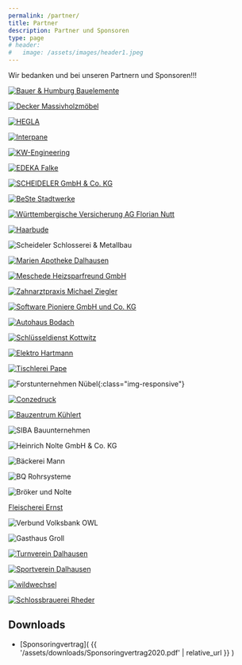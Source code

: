 ```yaml
---
permalink: /partner/
title: Partner
description: Partner und Sponsoren
type: page
# header:
#   image: /assets/images/header1.jpeg
---
```


Wir bedanken und bei unseren Partnern und Sponsoren!!!

<!-- Stand: 13.05.2019 -->

<!-- [![alt text](image link)](web link) -->

<!-- 200 -->

[![Bauer & Humburg Bauelemente](/assets/partner-logos/bundh.png)](https://www.b-h-bauelemente.de)

[![Decker Massivholzmöbel](/assets/partner-logos/teamdecker-logo-web.png)](https://www.decker.de)

[![HEGLA](/assets/partner-logos/hegla.png)](http://www.hegla.de)

[![Interpane](/assets/partner-logos/interpane2.jpg)](http://www.interpane.de)

[![KW-Engineering](/assets/partner-logos/kw-web.png)](https://www.kwcg.de)

[![EDEKA Falke](/assets/partner-logos/falke.png)](https://www.edeka.de/eh/hessenring/edeka-falke-untere-hauptstra%C3%9Fe-148/index.jsp)

[![SCHEIDELER GmbH & Co. KG](/assets/partner-logos/scheideler-stanz.png)](https://scheideler-gmbh.de/)

<!-- 100 -->

[![BeSte Stadtwerke](/assets/partner-logos/beste.jpg)](https://www.beste-stadtwerke.de)

[![Württembergische Versicherung AG Florian Nutt](/assets/partner-logos/wundw.jpg)](https://www.wuerttembergische.de/versicherungen/florian.nutt)

[![Haarbude](/assets/partner-logos/haarbude_web.jpg)](https://haarbude.de)

![Scheideler Schlosserei & Metallbau](/assets/partner-logos/scheideler-schlosserei.jpg)

[![Marien Apotheke Dalhausen](/assets/partner-logos/apotheke.jpg)](https://www.marien-apotheke-dalhausen.de)

[![Meschede Heizsparfreund GmbH](/assets/partner-logos/meschede.jpg)](https://www.meschede-haustechnik.de)

[![Zahnarztpraxis Michael Ziegler](/assets/partner-logos/ziegler.jpg)](https://www.zahnarzt-ziegler.de)

[![Software Pioniere GmbH und Co. KG](/assets/partner-logos/softwarepioniere.jpg)](https://softwarepioniere.de)

[![Autohaus Bodach](/assets/partner-logos/bodach-web.jpg)](https://www.ford-bodach-borgentreich.de)

[![Schlüsseldienst Kottwitz](/assets/partner-logos/kottwitz.png)](https://www.dasoertliche.de/Themen/Schl%C3%BCssel-u-Notdienst-S-Kottwitz-Beverungen-Lange-Str)

[![Elektro Hartmann](/assets/partner-logos/elektro-hartmann.jpg)](http://www.elektro-hartmann.de)

[![Tischlerei Pape](/assets/partner-logos/pape_web.png)](http://www.tischlerei-pape.com)

![Forstunternehmen Nübel](/assets/partner-logos/forst-nuebel.jpg){:class="img-responsive"}

[![Conzedruck](/assets/partner-logos/conzedruck_web.png)](https://www.conzedruck.de)

[![Bauzentrum Kühlert](/assets/partner-logos/kuehlert_web.jpg)](https://www.kuehlert.de/)

![SIBA Bauunternehmen](/assets/partner-logos/siba_web.png)

<!-- 50 -->
![Heinrich Nolte GmbH & Co. KG](/assets/partner-logos/nolte_bau.jpg)

![Bäckerei Mann](/assets/partner-logos/baeckerei-mann.jpg)

![BQ Rohrsysteme](/assets/partner-logos/bq.jpg)

![Bröker und Nolte](/assets/partner-logos/broeker-nolte.png)

[Fleischerei Ernst](https://www.dasoertliche.de/Themen/Ernst-Thomas-Fleischerei-Beverungen-Dalhausen-Untere-Hauptstr)

![Verbund Volksbank OWL](/assets/partner-logos/verbundvvbowl.jpg)

<!-- Sonstige -->
![Gasthaus Groll](/assets/partner-logos/groll.png)

[![Turnverein Dalhausen](/assets/partner-logos/tvd.jpg)](http://tv-dalhausen.de)

[![Sportverein Dalhausen](/assets/partner-logos/svd.png)](https://www.sv-dalhausen.de/)

[![wildwechsel](/assets/partner-logos/ww_web.jpg)](https://www.wildwechsel.de/)

[![Schlossbrauerei Rheder](/assets/partner-logos/rheder.jpg)](http://www.schlossbrauerei-rheder.de/)

## Downloads
- [Sponsoringvertrag]( {{ '/assets/downloads/Sponsoringvertrag2020.pdf' | relative_url }} )


